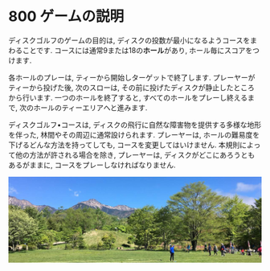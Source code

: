 # 800 ゲームの説明

ディスクゴルフのゲームの目的は,
ディスクの投数が最小になるようコースをまわることです.
コースには通常9または18の**ホール**があり,
ホール毎にスコアをつけます.

各ホールのプレーは,
ティーから開始しターゲットで終了します.
プレーヤーがティーから投げた後,
次のスローは,
その前に投げたディスクが静止したところから行います.
一つのホールを終了すると,
すべてのホールをプレーし終えるまで,
次のホールのティーエリアへと進みます.

ディスクゴルフ•コースは,
ディスクの飛行に自然な障害物を提供する多様な地形を伴った,
林間やその周辺に通常設けられます.
プレーヤーは,
ホールの難易度を下げるどんな方法を持ってしても,
コースを変更してはいけません.
本規則によって他の方法が許される場合を除き,
プレーヤーは,
ディスクがどこにあろうともあるがままに,
コースをプレーしなければなりません.

![清里オープン](assets/img/kiyosato.jpg)
